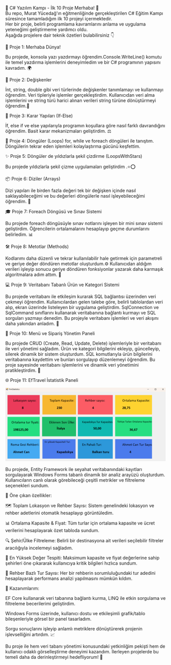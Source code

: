 🚀 C# Yazılım Kampı - İlk 10 Proje
Merhaba! 👋  
Bu repo, Murat Yücedağ'ın eğitmenliğinde gerçekleştirilen C# Eğitim Kampı süresince tamamladığım ilk 10 projeyi içermektedir.  
Her bir proje, belirli programlama kavramlarını anlama ve uygulama yeteneğimi geliştirmeme yardımcı oldu.  
Aşağıda projelere dair teknik özetleri bulabilirsiniz 👇

🌟 Proje 1: Merhaba Dünya!  

Bu projede, konsola yazı yazdırmayı öğrendim.Console.WriteLine() komutu ile temel yazdırma işlemlerini deneyimledim ve bir C# programının yapısını kavradım. 🌍

🧠 Proje 2: Değişkenler 

İnt, string, double gibi veri türlerinde değişkenler tanımlamayı ve kullanmayı öğrendim. Veri tipleriyle işlemler gerçekleştirdim.
Kullanıcıdan veri alma işlemlerini ve string türü harici alınan verileri string türüne dönüştürmeyi öğrendim.🔢

🧭 Proje 3: Karar Yapıları (If-Else) 

 İf, else if ve else yapılarıyla programın koşullara göre nasıl farklı davrandığını öğrendim. Basit karar mekanizmaları geliştirdim. ⚖️

🔁 Proje 4: Döngüler (Loops) 
 for, while ve foreach döngüleri ile tanıştım. Döngülerin tekrar eden işlemleri kolaylaştırma gücünü keşfettim.
 
 ✨ Proje 5: Döngüler de yıldızlarla şekil çizdirme (LoopsWithStars) 

Bu projede yıldızlarla şekil çizme uygulamaları geliştirdim .⭐⭕

📦 Proje 6: Diziler (Arrays) 

Dizi yapıları ile birden fazla değeri tek bir değişken içinde nasıl saklayabileceğimi ve bu değerleri döngülerle nasıl işleyebileceğimi öğrendim. 🧩

🎓 Proje 7: Foreach Döngüsü ve Sınav Sistemi  

Bu projede foreach döngüsüyle sınav notlarını işleyen bir mini sınav sistemi geliştirdim. Öğrencilerin ortalamalarını hesaplayıp geçme durumlarını belirledim. 📊

🛠️ Proje 8: Metotlar (Methods) 

Kodlarımı daha düzenli ve tekrar kullanılabilir hale getirmek için parametreli ve geriye değer döndüren metotlar oluşturdum.⚙️
Kullanıcıdan aldığım verileri işleyip sonucu geriye döndüren fonksiyonlar yazarak daha karmaşık algoritmalara adım attım. 🧮

💻 Proje 9: Veritabanı Tabanlı Ürün ve Kategori Sistemi  

Bu projede veritabanı ile etkileşim kurarak SQL bağlantısı üzerinden veri çekmeyi öğrendim. Kullanıcılardan gelen talebe göre, belirli tablolardan veri alıp, ekran üzerinde listeleyen bir uygulama geliştirdim.
SqlConnection ve SqlCommand sınıflarını kullanarak veritabanına bağlantı kurmayı ve SQL sorguları yazmayı denedim. Bu projeyle veritabanı işlemleri ve veri akışını daha yakından anladım. 🔌

🍔 Proje 10: Menü ve Sipariş Yönetim Paneli  

Bu projede CRUD (Create, Read, Update, Delete) işlemleriyle bir veritabanı ile veri yönetimi sağladım. Ürün ve kategori bilgilerini ekleyip, güncelleyip, silerek dinamik bir sistem oluşturdum.
SQL komutlarıyla ürün bilgilerini veritabanına kaydettim ve bunları sorgulayıp düzenlemeyi öğrendim. Bu proje sayesinde veritabanı işlemlerini ve dinamik veri yönetimini pratikleştirdim. 📑

🌐 Proje 11: EfTravel İstatistik Paneli

![EfTravel](https://github.com/MunevverOrman/CSharpEgitimKamp-/blob/main/c%C4%B1kt%C4%B12.png?raw=true)

Bu projede, Entity Framework ile seyahat veritabanındaki kayıtları sorgulayarak Windows Forms tabanlı dinamik bir analiz arayüzü oluşturdum. Kullanıcıların canlı olarak görebileceği çeşitli metrikler ve filtreleme seçenekleri sundum.

🔎 Öne çıkan özellikler:

🗺️ Toplam Lokasyon ve Rehber Sayısı: Sistem genelindeki lokasyon ve rehber adetlerini otomatik hesaplayıp görüntüledim.

📊 Ortalama Kapasite & Fiyat: Tüm turlar için ortalama kapasite ve ücret verilerini hesaplayarak özet tabloda sundum.

🔍 Şehir/Ülke Filtreleme: Belirli bir destinasyona ait verileri seçilebilir filtreler aracılığıyla incelemeyi sağladım.

🚩 En Yüksek Değer Tespiti: Maksimum kapasite ve fiyat değerlerine sahip şehirleri öne çıkararak kullanıcıya kritik bilgileri hızlıca sundum.

👤 Rehber Bazlı Tur Sayısı: Her bir rehberin sorumluluğundaki tur adedini hesaplayarak performans analizi yapılmasını mümkün kıldım.

🎯 Kazanımlarım:

EF Core kullanarak veri tabanına bağlantı kurma, LINQ ile etkin sorgulama ve filtreleme becerilerimi geliştirdim.

Windows Forms üzerinde, kullanıcı dostu ve etkileşimli grafik/tablo bileşenleriyle görsel bir panel tasarladım.

Sorgu sonuçlarını işleyip anlamlı metriklere dönüştürerek projenin işlevselliğini artırdım. 📈

Bu proje ile hem veri tabanı yönetimi konusundaki yetkinliğim pekişti hem de kullanıcı odaklı görselleştirme deneyimi kazandım. İlerleyen projelerde bu temeli daha da derinleştirmeyi hedefliyorum! 🚀


